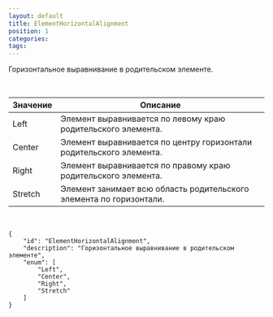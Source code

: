 ```yaml
---
layout: default
title: ElementHorizontalAlignment
position: 1
categories: 
tags: 
---
```


Горизонтальное выравнивание в родительском элементе.

 

|Значение|Описание|
|--------|--------|
|Left|Элемент выравнивается по левому краю родительского элемента.|
|Center|Элемент выравнивается по центру горизонтали родительского элемента.|
|Right|Элемент выравнивается по правому краю родительского элемента.|
|Stretch|Элемент занимает всю область родительского элемента по горизонтали.|

    

```
{
	"id": "ElementHorizontalAlignment",
	"description": "Горизонтальное выравнивание в родительском элементе",
	"enum": [
		"Left",
		"Center",
		"Right",
		"Stretch"
	]
}
```

 

 

